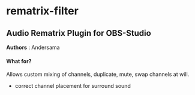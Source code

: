 # rematrix-filter

## Audio Rematrix Plugin for OBS-Studio ##

**Authors** :  Andersama

#### What for? ####
Allows custom mixing of channels, duplicate, mute, swap channels at will.
* correct channel placement for surround sound